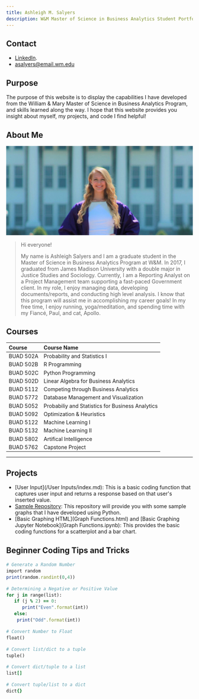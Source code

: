 ```yaml
---
title: Ashleigh M. Salyers
description: W&M Master of Science in Business Analytics Student Portfolio 
---
```

## Contact
- [LinkedIn](https://www.linkedin.com/public-profile/in/ashleighmorgansalyers?challengeId=AQHfv1J75YPxJQAAAXdTnYrN3APvl5TBB5y-O6u3emf2_-mGZcEp5fcfEIIQ4JXiOPhWMZNdAVz0l-FjLC5kv2FtODoNFpQfEA&submissionId=e2f8ea95-9e07-5f16-fbd7-ba0ed70df31a).
- asalyers@email.wm.edu

## Purpose

The purpose of this website is to display the capabilities I have developed from the William & Mary Master of Science in Business Analytics Program, and skills learned along the way. I hope that this website provides you insight about myself, my projects, and code I find helpful! 

## About Me

![Me](\WMPICS\A_Salyers.jpg)

> Hi everyone!
>
> My name is Ashleigh Salyers and I am a graduate student in the Master of Science in Business Analytics Program at W&M. In 2017, I graduated from James Madison University  with a double major in Justice Studies and Sociology. Currently, I am a Reporting Analyst on a Project Management team supporting a fast-paced Government client. In my role, I  enjoy managing data, developing documents/reports, and conducting high level analysis. I know that this program will assist me in accomplishing my career goals! In my free time, I enjoy running, yoga/meditation, and spending time with my Fiancé, Paul, and cat, Apollo.


## Courses

| Course         | Course Name         
|:-------------|:------------------|
| BUAD 502A           | Probability and Statistics I | 
| BUAD 502B| R Programming  | 
| BUAD  502C         | Python Programming    |
| BUAD  502D        | Linear Algebra for Business Analytics | 
| BUAD    5112       | Competing through Business Analytics | 
| BUAD       5772    | Database Management and Visualization| 
| BUAD     5052      | Probabiliy and Statistics for Business Analytics | 
| BUAD       5092    | Optimization & Heuristics | 
| BUAD     5122      | Machine Learning I | 
| BUAD     5132      | Machine Learning II | 
| BUAD      5802     | Artifical Intelligence | 
| BUAD      5762     | Capstone Project | 

* * *

## Projects

*   [User Input](/User Inputs/index.md): This is a basic coding function that captures user input and returns a response based on that user's inserted value.
*   [Sample Repository](https://github.com/salyersashleigh/sample): This repository will provide you with some sample graphs that I have developed using Python.
*   [Basic Graphing HTML](Graph Functions.html) and [Basic Graphing Jupyter Notebook](Graph Functions.ipynb): This provides the basic coding functions for a scatterplot and a bar chart. 


## Beginner Coding Tips and Tricks

```ruby
# Generate a Random Number
import random
print(random.randint(0,4))
```

```ruby
# Determining a Negative or Positive Value
for j in range(list):
   if (j % 2) == 0:
      print("Even".format(int))
   else:
    print("Odd".format(int))
```

```ruby
# Convert Number to Float
float()
```

```ruby
# Convert list/dict to a tuple
tuple()
```

```ruby
# Convert dict/tuple to a list
list[]
```

```ruby
# Convert tuple/list to a dict
dict{}
```
